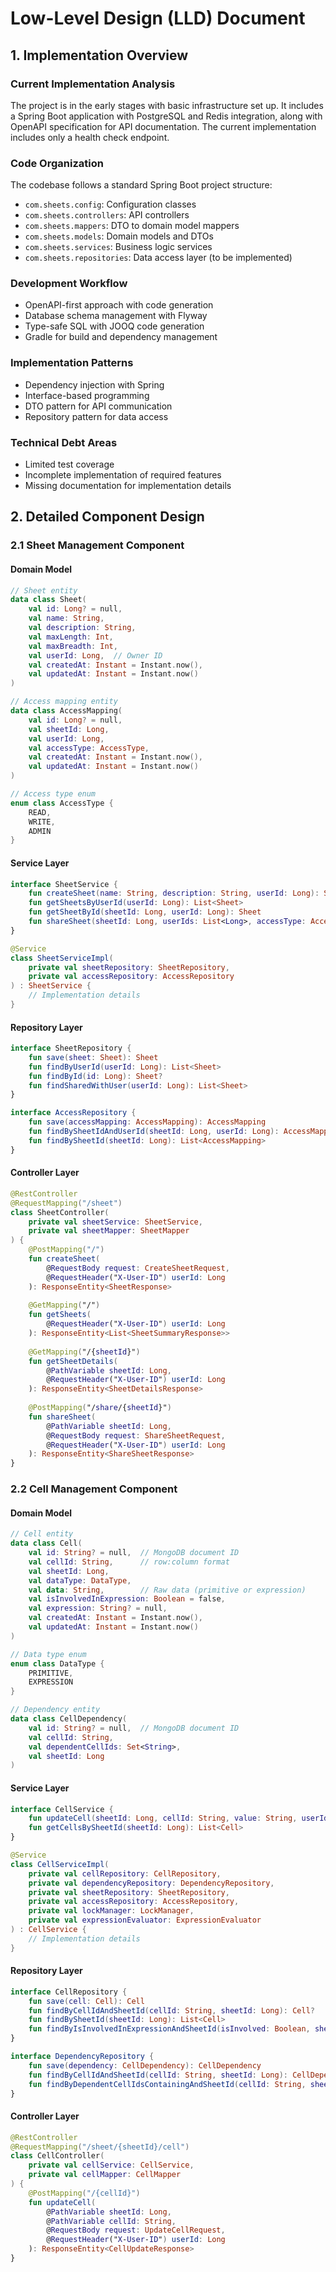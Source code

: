 # Low-Level Design (LLD) Document

## 1. Implementation Overview

### Current Implementation Analysis
The project is in the early stages with basic infrastructure set up. It includes a Spring Boot application with PostgreSQL and Redis integration, along with OpenAPI specification for API documentation. The current implementation includes only a health check endpoint.

### Code Organization
The codebase follows a standard Spring Boot project structure:
- `com.sheets.config`: Configuration classes
- `com.sheets.controllers`: API controllers
- `com.sheets.mappers`: DTO to domain model mappers
- `com.sheets.models`: Domain models and DTOs
- `com.sheets.services`: Business logic services
- `com.sheets.repositories`: Data access layer (to be implemented)

### Development Workflow
- OpenAPI-first approach with code generation
- Database schema management with Flyway
- Type-safe SQL with JOOQ code generation
- Gradle for build and dependency management

### Implementation Patterns
- Dependency injection with Spring
- Interface-based programming
- DTO pattern for API communication
- Repository pattern for data access

### Technical Debt Areas
- Limited test coverage
- Incomplete implementation of required features
- Missing documentation for implementation details

## 2. Detailed Component Design

### 2.1 Sheet Management Component

#### Domain Model

```kotlin
// Sheet entity
data class Sheet(
    val id: Long? = null,
    val name: String,
    val description: String,
    val maxLength: Int,
    val maxBreadth: Int,
    val userId: Long,  // Owner ID
    val createdAt: Instant = Instant.now(),
    val updatedAt: Instant = Instant.now()
)

// Access mapping entity
data class AccessMapping(
    val id: Long? = null,
    val sheetId: Long,
    val userId: Long,
    val accessType: AccessType,
    val createdAt: Instant = Instant.now(),
    val updatedAt: Instant = Instant.now()
)

// Access type enum
enum class AccessType {
    READ,
    WRITE,
    ADMIN
}
```

#### Service Layer

```kotlin
interface SheetService {
    fun createSheet(name: String, description: String, userId: Long): Sheet
    fun getSheetsByUserId(userId: Long): List<Sheet>
    fun getSheetById(sheetId: Long, userId: Long): Sheet
    fun shareSheet(sheetId: Long, userIds: List<Long>, accessType: AccessType, ownerId: Long): String
}

@Service
class SheetServiceImpl(
    private val sheetRepository: SheetRepository,
    private val accessRepository: AccessRepository
) : SheetService {
    // Implementation details
}
```

#### Repository Layer

```kotlin
interface SheetRepository {
    fun save(sheet: Sheet): Sheet
    fun findByUserId(userId: Long): List<Sheet>
    fun findById(id: Long): Sheet?
    fun findSharedWithUser(userId: Long): List<Sheet>
}

interface AccessRepository {
    fun save(accessMapping: AccessMapping): AccessMapping
    fun findBySheetIdAndUserId(sheetId: Long, userId: Long): AccessMapping?
    fun findBySheetId(sheetId: Long): List<AccessMapping>
}
```

#### Controller Layer

```kotlin
@RestController
@RequestMapping("/sheet")
class SheetController(
    private val sheetService: SheetService,
    private val sheetMapper: SheetMapper
) {
    @PostMapping("/")
    fun createSheet(
        @RequestBody request: CreateSheetRequest,
        @RequestHeader("X-User-ID") userId: Long
    ): ResponseEntity<SheetResponse>
    
    @GetMapping("/")
    fun getSheets(
        @RequestHeader("X-User-ID") userId: Long
    ): ResponseEntity<List<SheetSummaryResponse>>
    
    @GetMapping("/{sheetId}")
    fun getSheetDetails(
        @PathVariable sheetId: Long,
        @RequestHeader("X-User-ID") userId: Long
    ): ResponseEntity<SheetDetailsResponse>
    
    @PostMapping("/share/{sheetId}")
    fun shareSheet(
        @PathVariable sheetId: Long,
        @RequestBody request: ShareSheetRequest,
        @RequestHeader("X-User-ID") userId: Long
    ): ResponseEntity<ShareSheetResponse>
}
```

### 2.2 Cell Management Component

#### Domain Model

```kotlin
// Cell entity
data class Cell(
    val id: String? = null,  // MongoDB document ID
    val cellId: String,      // row:column format
    val sheetId: Long,
    val dataType: DataType,
    val data: String,        // Raw data (primitive or expression)
    val isInvolvedInExpression: Boolean = false,
    val expression: String? = null,
    val createdAt: Instant = Instant.now(),
    val updatedAt: Instant = Instant.now()
)

// Data type enum
enum class DataType {
    PRIMITIVE,
    EXPRESSION
}

// Dependency entity
data class CellDependency(
    val id: String? = null,  // MongoDB document ID
    val cellId: String,
    val dependentCellIds: Set<String>,
    val sheetId: Long
)
```

#### Service Layer

```kotlin
interface CellService {
    fun updateCell(sheetId: Long, cellId: String, value: String, userId: Long): CellUpdateResult
    fun getCellsBySheetId(sheetId: Long): List<Cell>
}

@Service
class CellServiceImpl(
    private val cellRepository: CellRepository,
    private val dependencyRepository: DependencyRepository,
    private val sheetRepository: SheetRepository,
    private val accessRepository: AccessRepository,
    private val lockManager: LockManager,
    private val expressionEvaluator: ExpressionEvaluator
) : CellService {
    // Implementation details
}
```

#### Repository Layer

```kotlin
interface CellRepository {
    fun save(cell: Cell): Cell
    fun findByCellIdAndSheetId(cellId: String, sheetId: Long): Cell?
    fun findBySheetId(sheetId: Long): List<Cell>
    fun findByIsInvolvedInExpressionAndSheetId(isInvolved: Boolean, sheetId: Long): List<Cell>
}

interface DependencyRepository {
    fun save(dependency: CellDependency): CellDependency
    fun findByCellIdAndSheetId(cellId: String, sheetId: Long): CellDependency?
    fun findByDependentCellIdsContainingAndSheetId(cellId: String, sheetId: Long): List<CellDependency>
}
```

#### Controller Layer

```kotlin
@RestController
@RequestMapping("/sheet/{sheetId}/cell")
class CellController(
    private val cellService: CellService,
    private val cellMapper: CellMapper
) {
    @PostMapping("/{cellId}")
    fun updateCell(
        @PathVariable sheetId: Long,
        @PathVariable cellId: String,
        @RequestBody request: UpdateCellRequest,
        @RequestHeader("X-User-ID") userId: Long
    ): ResponseEntity<CellUpdateResponse>
}
```

